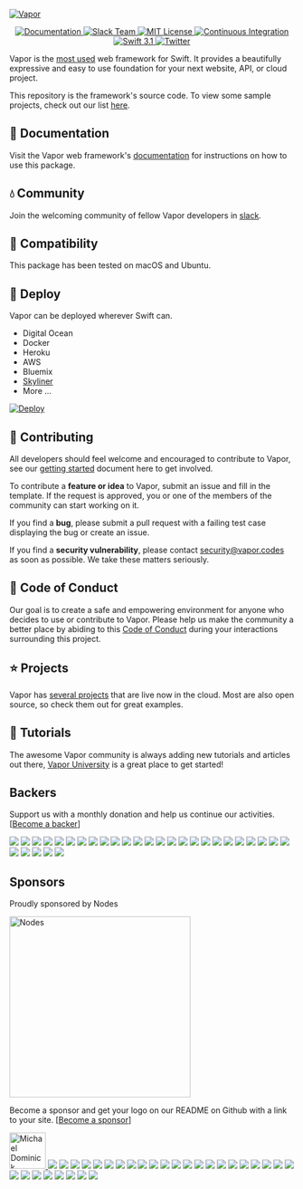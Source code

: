 [![Vapor](https://cloud.githubusercontent.com/assets/1342803/26107544/92f88d0a-3a41-11e7-9022-ad16476d7cf1.png)](http://vapor.team)

<p align="center">
	<a href="https://docs.vapor.codes">
        <img src="http://img.shields.io/badge/read_the-docs-92A8D1.svg" alt="Documentation">
    </a>
    <a href="http://vapor.team">
        <img src="http://vapor.team/badge.svg" alt="Slack Team">
    </a>
    <a href="LICENSE">
        <img src="http://img.shields.io/badge/license-MIT-brightgreen.svg" alt="MIT License">
    </a>
    <a href="https://circleci.com/gh/vapor/vapor">
        <img src="https://img.shields.io/badge/build-passing-brightgreen.svg" alt="Continuous Integration">
    </a>
    <a href="https://swift.org">
        <img src="http://img.shields.io/badge/swift-3.1-brightgreen.svg" alt="Swift 3.1">
    </a>
    <a href="https://twitter.com/codevapor">
        <img src="https://img.shields.io/badge/twitter-codevapor-5AA9E7.svg" alt="Twitter">
    </a>
</p>

Vapor is the [most used](https://swiftpkgs.ng.bluemix.net/browse?chart=mostessential) web framework for Swift. It provides a beautifully expressive and easy to use foundation for your next website, API, or cloud project.

This repository is the framework's source code. To view some sample projects, check out our list [here](/Documents/PROJECTS.md).

## 📖 Documentation

Visit the Vapor web framework's [documentation](http://docs.vapor.codes) for instructions on how to use this package.

## 💧 Community

Join the welcoming community of fellow Vapor developers in [slack](http://vapor.team).

## 🔧 Compatibility

This package has been tested on macOS and Ubuntu.

## 🦄 Deploy

Vapor can be deployed wherever Swift can.

- Digital Ocean
- Docker
- Heroku
- AWS
- Bluemix
- [Skyliner](https://www.skyliner.io/deploy/swift)
- More ...

[![Deploy](https://www.herokucdn.com/deploy/button.svg)](https://heroku.com/deploy?template=https://github.com/vapor/example/tree/master)

## 🚀 Contributing

All developers should feel welcome and encouraged to contribute to Vapor, see our [getting started](/Documents/CONTRIBUTING.md) document here to get involved.

To contribute a **feature or idea** to Vapor, submit an issue and fill in the template. If the request is approved, you or one of the members of the community can start working on it.

If you find a **bug**, please submit a pull request with a failing test case displaying the bug or create an issue.

If you find a **security vulnerability**, please contact [security@vapor.codes](mailto:security@vapor.codes) as soon as possible. We take these matters seriously.

## 💙 Code of Conduct

Our goal is to create a safe and empowering environment for anyone who decides to use or contribute to Vapor. Please help us make the community a better place by abiding to this [Code of Conduct](/Documents/CODE_OF_CONDUCT.md) during your interactions surrounding this project.

## ⭐ Projects

Vapor has [several projects](/Documents/PROJECTS.md) that are live now in the cloud. Most are also open source, so check them out for great examples.

## 🏫 Tutorials

The awesome Vapor community is always adding new tutorials and articles out there, [Vapor University](http://vapor.university) is a great place to get started!

## Backers

Support us with a monthly donation and help us continue our activities. [[Become a backer](https://opencollective.com/vapor#backer)]

<a href="https://opencollective.com/vapor/backer/0/website" target="_blank"><img src="https://opencollective.com/vapor/backer/0/avatar.svg"></a>
<a href="https://opencollective.com/vapor/backer/1/website" target="_blank"><img src="https://opencollective.com/vapor/backer/1/avatar.svg"></a>
<a href="https://opencollective.com/vapor/backer/2/website" target="_blank"><img src="https://opencollective.com/vapor/backer/2/avatar.svg"></a>
<a href="https://opencollective.com/vapor/backer/3/website" target="_blank"><img src="https://opencollective.com/vapor/backer/3/avatar.svg"></a>
<a href="https://opencollective.com/vapor/backer/4/website" target="_blank"><img src="https://opencollective.com/vapor/backer/4/avatar.svg"></a>
<a href="https://opencollective.com/vapor/backer/5/website" target="_blank"><img src="https://opencollective.com/vapor/backer/5/avatar.svg"></a>
<a href="https://opencollective.com/vapor/backer/6/website" target="_blank"><img src="https://opencollective.com/vapor/backer/6/avatar.svg"></a>
<a href="https://opencollective.com/vapor/backer/7/website" target="_blank"><img src="https://opencollective.com/vapor/backer/7/avatar.svg"></a>
<a href="https://opencollective.com/vapor/backer/8/website" target="_blank"><img src="https://opencollective.com/vapor/backer/8/avatar.svg"></a>
<a href="https://opencollective.com/vapor/backer/9/website" target="_blank"><img src="https://opencollective.com/vapor/backer/9/avatar.svg"></a>
<a href="https://opencollective.com/vapor/backer/10/website" target="_blank"><img src="https://opencollective.com/vapor/backer/10/avatar.svg"></a>
<a href="https://opencollective.com/vapor/backer/11/website" target="_blank"><img src="https://opencollective.com/vapor/backer/11/avatar.svg"></a>
<a href="https://opencollective.com/vapor/backer/12/website" target="_blank"><img src="https://opencollective.com/vapor/backer/12/avatar.svg"></a>
<a href="https://opencollective.com/vapor/backer/13/website" target="_blank"><img src="https://opencollective.com/vapor/backer/13/avatar.svg"></a>
<a href="https://opencollective.com/vapor/backer/14/website" target="_blank"><img src="https://opencollective.com/vapor/backer/14/avatar.svg"></a>
<a href="https://opencollective.com/vapor/backer/15/website" target="_blank"><img src="https://opencollective.com/vapor/backer/15/avatar.svg"></a>
<a href="https://opencollective.com/vapor/backer/16/website" target="_blank"><img src="https://opencollective.com/vapor/backer/16/avatar.svg"></a>
<a href="https://opencollective.com/vapor/backer/17/website" target="_blank"><img src="https://opencollective.com/vapor/backer/17/avatar.svg"></a>
<a href="https://opencollective.com/vapor/backer/18/website" target="_blank"><img src="https://opencollective.com/vapor/backer/18/avatar.svg"></a>
<a href="https://opencollective.com/vapor/backer/19/website" target="_blank"><img src="https://opencollective.com/vapor/backer/19/avatar.svg"></a>
<a href="https://opencollective.com/vapor/backer/20/website" target="_blank"><img src="https://opencollective.com/vapor/backer/20/avatar.svg"></a>
<a href="https://opencollective.com/vapor/backer/21/website" target="_blank"><img src="https://opencollective.com/vapor/backer/21/avatar.svg"></a>
<a href="https://opencollective.com/vapor/backer/22/website" target="_blank"><img src="https://opencollective.com/vapor/backer/22/avatar.svg"></a>
<a href="https://opencollective.com/vapor/backer/23/website" target="_blank"><img src="https://opencollective.com/vapor/backer/23/avatar.svg"></a>
<a href="https://opencollective.com/vapor/backer/24/website" target="_blank"><img src="https://opencollective.com/vapor/backer/24/avatar.svg"></a>
<a href="https://opencollective.com/vapor/backer/25/website" target="_blank"><img src="https://opencollective.com/vapor/backer/25/avatar.svg"></a>
<a href="https://opencollective.com/vapor/backer/26/website" target="_blank"><img src="https://opencollective.com/vapor/backer/26/avatar.svg"></a>
<a href="https://opencollective.com/vapor/backer/27/website" target="_blank"><img src="https://opencollective.com/vapor/backer/27/avatar.svg"></a>
<a href="https://opencollective.com/vapor/backer/28/website" target="_blank"><img src="https://opencollective.com/vapor/backer/28/avatar.svg"></a>
<a href="https://opencollective.com/vapor/backer/29/website" target="_blank"><img src="https://opencollective.com/vapor/backer/29/avatar.svg"></a>


## Sponsors

Proudly sponsored by Nodes

<a href="http://nodesagency.com">
    <img src="https://cloud.githubusercontent.com/assets/5750489/21993104/2e0db68a-dbe7-11e6-9402-35f9f04743a7.png" width="320" alt="Nodes">
</a>

Become a sponsor and get your logo on our README on Github with a link to your site. [[Become a sponsor](https://opencollective.com/vapor#sponsor)]

<a href="http://dominickm.com" target="_blank">
    <img width="64px" src="https://opencollective.com/proxy/images/?src=https%3A%2F%2Fopencollective-production.s3-us-west-1.amazonaws.com%2Fd0eaeb81cc9440518ad8457cfcdba0d0_965d9960-82ca-11e6-a262-73c13d37e1af.jpeg" alt="Michael Dominick">
</a>
<a href="https://opencollective.com/vapor/sponsor/0/website" target="_blank"><img src="https://opencollective.com/vapor/sponsor/0/avatar.svg"></a>
<a href="https://opencollective.com/vapor/sponsor/1/website" target="_blank"><img src="https://opencollective.com/vapor/sponsor/1/avatar.svg"></a>
<a href="https://opencollective.com/vapor/sponsor/2/website" target="_blank"><img src="https://opencollective.com/vapor/sponsor/2/avatar.svg"></a>
<a href="https://opencollective.com/vapor/sponsor/3/website" target="_blank"><img src="https://opencollective.com/vapor/sponsor/3/avatar.svg"></a>
<a href="https://opencollective.com/vapor/sponsor/4/website" target="_blank"><img src="https://opencollective.com/vapor/sponsor/4/avatar.svg"></a>
<a href="https://opencollective.com/vapor/sponsor/5/website" target="_blank"><img src="https://opencollective.com/vapor/sponsor/5/avatar.svg"></a>
<a href="https://opencollective.com/vapor/sponsor/6/website" target="_blank"><img src="https://opencollective.com/vapor/sponsor/6/avatar.svg"></a>
<a href="https://opencollective.com/vapor/sponsor/7/website" target="_blank"><img src="https://opencollective.com/vapor/sponsor/7/avatar.svg"></a>
<a href="https://opencollective.com/vapor/sponsor/8/website" target="_blank"><img src="https://opencollective.com/vapor/sponsor/8/avatar.svg"></a>
<a href="https://opencollective.com/vapor/sponsor/9/website" target="_blank"><img src="https://opencollective.com/vapor/sponsor/9/avatar.svg"></a>
<a href="https://opencollective.com/vapor/sponsor/10/website" target="_blank"><img src="https://opencollective.com/vapor/sponsor/10/avatar.svg"></a>
<a href="https://opencollective.com/vapor/sponsor/11/website" target="_blank"><img src="https://opencollective.com/vapor/sponsor/11/avatar.svg"></a>
<a href="https://opencollective.com/vapor/sponsor/12/website" target="_blank"><img src="https://opencollective.com/vapor/sponsor/12/avatar.svg"></a>
<a href="https://opencollective.com/vapor/sponsor/13/website" target="_blank"><img src="https://opencollective.com/vapor/sponsor/13/avatar.svg"></a>
<a href="https://opencollective.com/vapor/sponsor/14/website" target="_blank"><img src="https://opencollective.com/vapor/sponsor/14/avatar.svg"></a>
<a href="https://opencollective.com/vapor/sponsor/15/website" target="_blank"><img src="https://opencollective.com/vapor/sponsor/15/avatar.svg"></a>
<a href="https://opencollective.com/vapor/sponsor/16/website" target="_blank"><img src="https://opencollective.com/vapor/sponsor/16/avatar.svg"></a>
<a href="https://opencollective.com/vapor/sponsor/17/website" target="_blank"><img src="https://opencollective.com/vapor/sponsor/17/avatar.svg"></a>
<a href="https://opencollective.com/vapor/sponsor/18/website" target="_blank"><img src="https://opencollective.com/vapor/sponsor/18/avatar.svg"></a>
<a href="https://opencollective.com/vapor/sponsor/19/website" target="_blank"><img src="https://opencollective.com/vapor/sponsor/19/avatar.svg"></a>
<a href="https://opencollective.com/vapor/sponsor/20/website" target="_blank"><img src="https://opencollective.com/vapor/sponsor/20/avatar.svg"></a>
<a href="https://opencollective.com/vapor/sponsor/21/website" target="_blank"><img src="https://opencollective.com/vapor/sponsor/21/avatar.svg"></a>
<a href="https://opencollective.com/vapor/sponsor/22/website" target="_blank"><img src="https://opencollective.com/vapor/sponsor/22/avatar.svg"></a>
<a href="https://opencollective.com/vapor/sponsor/23/website" target="_blank"><img src="https://opencollective.com/vapor/sponsor/23/avatar.svg"></a>
<a href="https://opencollective.com/vapor/sponsor/24/website" target="_blank"><img src="https://opencollective.com/vapor/sponsor/24/avatar.svg"></a>
<a href="https://opencollective.com/vapor/sponsor/25/website" target="_blank"><img src="https://opencollective.com/vapor/sponsor/25/avatar.svg"></a>
<a href="https://opencollective.com/vapor/sponsor/26/website" target="_blank"><img src="https://opencollective.com/vapor/sponsor/26/avatar.svg"></a>
<a href="https://opencollective.com/vapor/sponsor/27/website" target="_blank"><img src="https://opencollective.com/vapor/sponsor/27/avatar.svg"></a>
<a href="https://opencollective.com/vapor/sponsor/28/website" target="_blank"><img src="https://opencollective.com/vapor/sponsor/28/avatar.svg"></a>
<a href="https://opencollective.com/vapor/sponsor/29/website" target="_blank"><img src="https://opencollective.com/vapor/sponsor/29/avatar.svg"></a>
